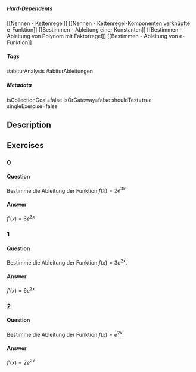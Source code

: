 ##### Hard-Dependents 
[[Nennen - Kettenregel]]
[[Nennen - Kettenregel-Komponenten verknüpfte e-Funktion]]
[[Bestimmen - Ableitung einer Konstanten]]
[[Bestimmen - Ableitung von Polynom mit Faktorregel]]
[[Bestimmen - Ableitung von e-Funktion]]
##### Tags 
#abiturAnalysis
#abiturAbleitungen
##### Metadata 
isCollectionGoal=false
isOrGateway=false
shouldTest=true
singleExercise=false
## Description 
 
## Exercises 
### 0 
#### Question 
Bestimme die Ableitung der Funktion $f(x)=2e^{3x}$
#### Answer 
$f'(x)=6e^{3x}$
### 1 
#### Question 
Bestimme die Ableitung der Funktion $f(x)=3e^{2x}$.
#### Answer 
$f'(x)=6e^{2x}$
### 2 
#### Question 
Bestimme die Ableitung der Funktion $f(x)=e^{2x}$.
#### Answer 
$f'(x)=2e^{2x}$
